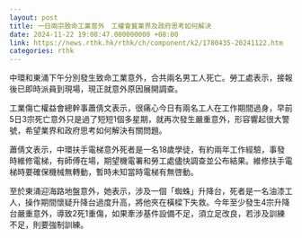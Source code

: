 ```yaml
---
layout: post
title: 一日兩宗致命工業意外　工權會冀業界及政府思考如何解決
date: 2024-11-22 19:08:47.000000000 +08:00
link: https://news.rthk.hk/rthk/ch/component/k2/1780435-20241122.htm
categories: rthk
---
```


中環和東涌下午分別發生致命工業意外，合共兩名男工人死亡。勞工處表示，接報後已即時派員到現場，現正就意外原因展開調查。

工業傷亡權益會總幹事蕭倩文表示，很痛心今日有兩名工人在工作期間過身，早前5日3宗死亡意外只是過了短短1個多星期，就再次發生嚴重意外，形容響起很大警號，希望業界和政府思考如何解決有關問題。

蕭倩文表示，中環扶手電梯意外死者是一名18歲學徒，有約兩年工作經驗，事發時維修電梯，有師傅在場，期望機電署和勞工處儘快調查並公布結果。維修扶手電梯時要確保機械無轉動，暫時未知當時電梯有無啓動。

至於東涌迎海路地盤意外，她表示，涉及一個「蜘蛛」升降台，死者是一名油漆工人，操作期間懷疑升降台過度升高，將他夾在橫樑下失救。今年至少發生4宗升降台嚴重意外，導致2死1重傷，如果牽涉基件設備不足，須立足改良，若涉及訓練不足，則要強制訓練。
